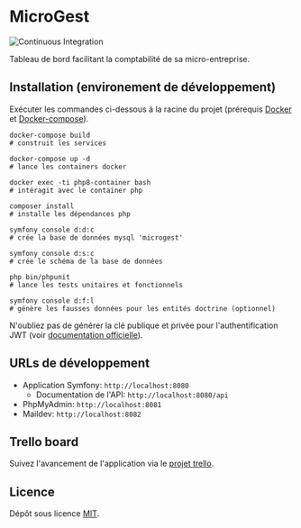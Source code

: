 # MicroGest
![Continuous Integration](https://github.com/Warziik/microgest/workflows/Continuous%20Integration/badge.svg?branch=master)

Tableau de bord facilitant la comptabilité de sa micro-entreprise.

## Installation (environement de développement)
Exécuter les commandes ci-dessous à la racine du projet (prérequis [Docker](https://www.docker.com/) et [Docker-compose](https://docs.docker.com/compose/install/)).
```
docker-compose build
# construit les services

docker-compose up -d
# lance les containers docker

docker exec -ti php8-container bash
# intéragit avec le container php

composer install
# installe les dépendances php

symfony console d:d:c
# crée la base de données mysql 'microgest'

symfony console d:s:c
# crée le schéma de la base de données

php bin/phpunit
# lance les tests unitaires et fonctionnels

symfony console d:f:l
# génère les fausses données pour les entités doctrine (optionnel)
```
N'oubliez pas de générer la clé publique et privée pour l'authentification JWT (voir [documentation officielle](https://github.com/lexik/LexikJWTAuthenticationBundle/blob/master/Resources/doc/index.md)).

## URLs de développement
* Application Symfony: `http://localhost:8080`
    * Documentation de l'API: `http://localhost:8080/api`
* PhpMyAdmin: `http://localhost:8081`
* Maildev: `http://localhost:8082`

## Trello board
Suivez l'avancement de l'application via le [projet trello](https://trello.com/b/EHAWSKCo).

## Licence
Dépôt sous licence [MIT](https://choosealicense.com/licenses/mit/).